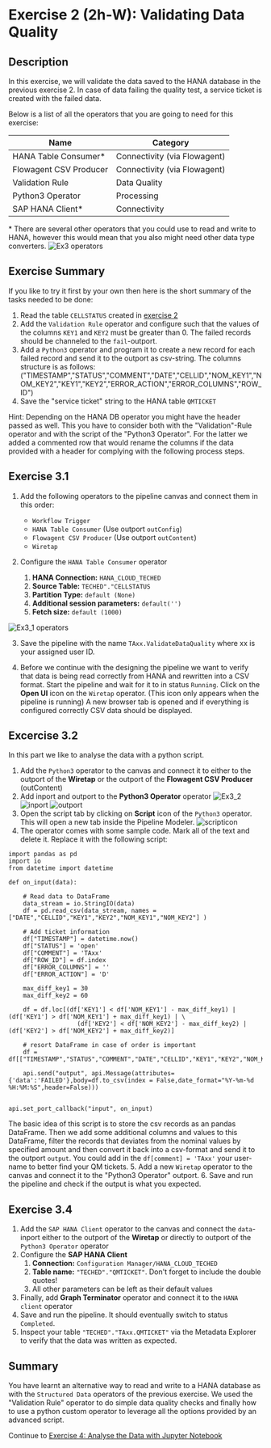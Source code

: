 # Exercise 2 (2h-W): Validating Data Quality


## Description

In this exercise, we will validate the data saved to the HANA database in the previous exercise 2. In case of data failing the quality test, a service ticket is created with the failed data.

Below is a list of all the operators that you are going to need for this exercise:

|Name|Category|
|----|--------|
|HANA Table Consumer*|Connectivity (via Flowagent)|
|Flowagent CSV Producer|Connectivity (via Flowagent)|
|Validation Rule|Data Quality|
|Python3 Operator|Processing|
|SAP HANA Client*|Connectivity|

\* There are several other operators that you could use to read and write to HANA, however this would mean that you also might need other data type converters.  ![Ex3 operators](./images/ex3operators.png)

## Exercise Summary
If you like to try it first by your own then here is the short summary of the tasks needed to be done:

1. Read the table `CELLSTATUS` created in [exercise 2](../ex2/README.html)
2. Add the `Validation Rule` operator and configure such that the values of the columns `KEY1` and `KEY2` must be greater than 0. The failed records should be channeled to the `fail`-outport.
3. Add a `Python3` operator and program it to create a new record for each failed record and send it to the outport as csv-string. The columns structure is as follows:
		("TIMESTAMP","STATUS","COMMENT","DATE","CELLID","NOM_KEY1","NOM_KEY2","KEY1","KEY2","ERROR_ACTION","ERROR_COLUMNS","ROW_ID")
4. Save the "service ticket" string to the HANA table `QMTICKET`

Hint: Depending on the HANA DB operator you might have the header passed as well. This you have to consider both with the "Validation"-Rule operator and with the script of the "Python3 Operator". For the latter we added a commented row that would rename the columns if the data provided with a header for complying with the following process steps.

## Exercise 3.1

1. Add the following operators to the pipeline canvas and connect them in this order:
	- `Workflow Trigger`
	- `HANA Table Consumer` (Use outport `outConfig`)
	- `Flowagent CSV Producer` (Use outport `outContent`)
	- `Wiretap`

2. Configure the `HANA Table Consumer` operator
	1. **HANA Connection:** `HANA_CLOUD_TECHED`
	2. **Source Table:** `TECHED"."CELLSTATUS`
	3. **Partition Type:** `default (None)`
	4. **Additional session parameters:** `default('')`
	5. **Fetch size:** `default (1000)`


![Ex3_1 operators](./images/ex3_1.png)

3. Save the pipeline with the name `TAxx.ValidateDataQuality` where xx is your assigned user ID.

4. Before we continue with the designing the pipeline we want to verify that data is being read correctly from HANA and rewritten into a CSV format. Start the pipeline and wait for it to in status `Running`. Click on the **Open UI** icon on the `Wiretap` operator. (This icon only appears when the pipeline is running) A new browser tab is opened and if everything is configured correctly CSV data should be displayed.


## Excercise 3.2
In this part we like to analyse the data with a python script.

1. Add the `Python3` operator to the canvas and connect it to either to the outport of the **Wiretap** or the outport of the **Flowagent CSV Producer** (outContent)
2. Add inport and outport to the **Python3 Operator** operator ![Ex3_2](./images/addports.png) ![inport](./images/inport.png) ![outport](./images/outport.png)
3. Open the script tab by clicking on **Script** icon of the `Python3` operator. This will open a new tab inside the Pipeline Modeler. ![scripticon](./images/scripticon.png)
4. The operator comes with some sample code. Mark all of the text and delete it. Replace it with the following script:

```
import pandas as pd
import io
from datetime import datetime

def on_input(data):

    # Read data to DataFrame
    data_stream = io.StringIO(data)
    df = pd.read_csv(data_stream, names = ["DATE","CELLID","KEY1","KEY2","NOM_KEY1","NOM_KEY2"] )

    # Add ticket information
    df["TIMESTAMP"] = datetime.now()
    df["STATUS"] = 'open'
    df["COMMENT"] = 'TAxx'
    df["ROW_ID"] = df.index
    df["ERROR_COLUMNS"] = ''
    df["ERROR_ACTION"] = 'D'
    
    max_diff_key1 = 30
    max_diff_key2 = 60
    
    df = df.loc[(df['KEY1'] < df['NOM_KEY1'] - max_diff_key1) | (df['KEY1'] > df['NOM_KEY1'] + max_diff_key1) | \
                   (df['KEY2'] < df['NOM_KEY2'] - max_diff_key2) | (df['KEY2'] > df['NOM_KEY2'] + max_diff_key2)]

    # resort DataFrame in case of order is important
    df = df[["TIMESTAMP","STATUS","COMMENT","DATE","CELLID","KEY1","KEY2","NOM_KEY1","NOM_KEY2","ERROR_ACTION","ERROR_COLUMNS","ROW_ID"]]

    api.send("output", api.Message(attributes={'data':'FAILED'},body=df.to_csv(index = False,date_format="%Y-%m-%d %H:%M:%S",header=False)))


api.set_port_callback("input", on_input)

```

The basic idea of this script is to store the csv records as an pandas DataFrame. Then we add some additional columns and values to this DataFrame, filter the records that deviates from the nominal values by specified amount and then convert it back into a csv-format and send it to the outport `output`.
You could add in the ``df[comment] = 'TAxx'`` your user-name to better find your QM tickets.
5. Add a new `Wiretap` operator to the canvas and connect it to the "Python3 Operator" outport.
6. Save and run the pipeline and check if the output is what you expected.

## Exercise 3.4

1. Add the `SAP HANA Client` operator to the canvas and connect the `data`-inport either to the outport of the **Wiretap** or directly to outport of the `Python3 Operator` operator
2. Configure the **SAP HANA Client**
	1. **Connection:** `Configuration Manager/HANA_CLOUD_TECHED`
	2. **Table name:** `"TECHED"."QMTICKET"`. Don't forget to include the double quotes!
	3. All other parameters can be left as their default values
3. Finally, add **Graph Terminator** operator and connect it to the `HANA client` operator
4. Save and run the pipeline. It should eventually switch to status `Completed`.
5. Inspect your table `"TECHED"."TAxx.QMTICKET"` via the Metadata Explorer to verify that the data was written as expected.


## Summary

You have learnt an alternative way to read and write to a HANA database as with the `Structured Data` operators of the previous exercise. We used the "Validation Rule" operator to do simple data quality checks and finally how to use a python custom operator to leverage all the options provided by an advanced script.

Continue to [Exercise 4: Analyse the Data with Jupyter Notebook](../ex4/README.md)
